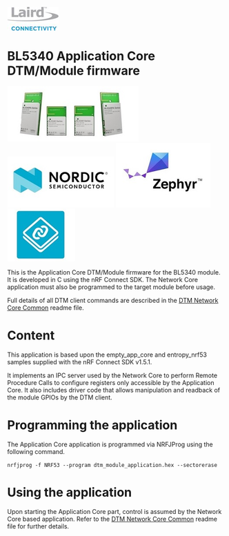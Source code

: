 [![Laird Connectivity](../../../docs/images/Laird_Connectivity_Logo.jpg)](https://www.lairdconnect.com/)
# BL5340 Application Core DTM/Module firmware
[![BL5340](../../../docs/images/BL5340.jpg)](https://www.lairdconnect.com/wireless-modules/bluetooth-modules/bluetooth-5-modules/bl5340-series-multi-core-bluetooth-52-802154-nfc-modules)
[![Nordic](../../../docs/images/Nordic_Logo.jpg)](https://www.nordicsemi.com/Products/Low-power-short-range-wireless/nRF5340)
[![Zephyr](../../../docs/images/Zephyr_Logo.jpg)](https://zephyrproject.org/)
[![NCS](../../../docs/images/Ncs_Logo.jpg)](https://www.nordicsemi.com/Software-and-tools/Software/nRF-Connect-SDK)

This is the Application Core DTM/Module firmware for the BL5340 module. It is developed in C using the nRF Connect SDK. The Network Core application must also be programmed to the target module before usage.

Full details of all DTM client commands are described in the [DTM Network Core Common] readme file.

# Content

This application is based upon the empty_app_core and entropy_nrf53 samples supplied with the nRF Connect SDK v1.5.1.

It implements an IPC server used by the Network Core to perform Remote Procedure Calls to configure registers only accessible by the Application Core. It also includes driver code that allows manipulation and readback of the module GPIOs by the DTM client.

# Programming the application

The Application Core application is programmed via NRFJProg using the following command.

    nrfjprog -f NRF53 --program dtm_module_application.hex --sectorerase

# Using the application

Upon starting the Application Core part, control is assumed by the Network Core based application. Refer to the [DTM Network Core Common] readme file for further details.

[DTM Network Core Common]: ../../../dtm_network_core_common/README.md "BL5340 DTM Network Core Common"
